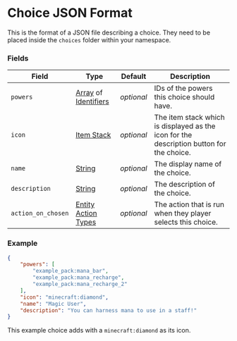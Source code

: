 # Choice JSON Format

This is the format of a JSON file describing a choice. They need to be placed inside the `choices` folder within your namespace.

### Fields

Field  | Type | Default | Description
-------|------|---------|-------------
`powers` | [Array](data_types/array.md) of [Identifiers](../data_types/identifier/) | _optional_ | IDs of the powers this choice should have.
`icon` | [Item Stack](data_types/item_stack.md) | _optional_ | The item stack which is displayed as the icon for the description button for the choice.
`name` | [String](data_types/string.md) | _optional_ | The display name of the choice.
`description` | [String](data_types/string.md) | _optional_ | The description of the choice.
`action_on_chosen` | [Entity Action Types](https://origins.readthedocs.io/en/latest/types/entity_action_types/) | _optional_ | The action that is run when they player selects this choice.

### Example

```json
{
    "powers": [
        "example_pack:mana_bar",
        "example_pack:mana_recharge",
        "example_pack:mana_recharge_2"
    ],
    "icon": "minecraft:diamond",
    "name": "Magic User",
    "description": "You can harness mana to use in a staff!"
}
```
This example choice adds with a `minecraft:diamond` as its icon.
